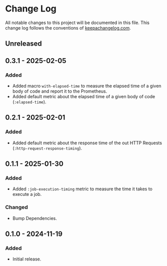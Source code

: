 # Change Log

All notable changes to this project will be documented in this file. This change log follows the conventions
of [keepachangelog.com](http://keepachangelog.com/).

## Unreleased

## 0.3.1 - 2025-02-05

### Added

- Added macro `with-elapsed-time` to measure the elapsed time of a given body of code and report it to the Prometheus.
- Added default metric about the elapsed time of a given body of code (`:elapsed-time`).

## 0.2.1 - 2025-02-01

### Added

- Added default metric about the response time of the out HTTP Requests (`:http-request-response-timing`).

## 0.1.1 - 2025-01-30

### Added

- Added `:job-execution-timing` metric to measure the time it takes to execute a job.

### Changed

- Bump Dependencies.

## 0.1.0 - 2024-11-19

### Added

- Initial release.
